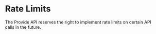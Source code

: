 # Rate Limits

The Provide API reserves the right to implement rate limits on certain API calls in the future.
